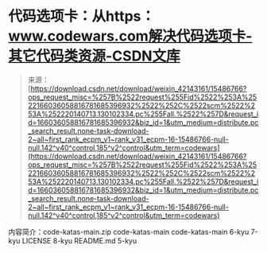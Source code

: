 <!--yml
category: codewars
date: 2022-08-13 11:38:05
-->

# 代码选项卡：从https：www.codewars.com解决代码选项卡-其它代码类资源-CSDN文库

> 来源：[https://download.csdn.net/download/weixin_42143161/15486766?ops_request_misc=%257B%2522request%255Fid%2522%253A%2522166036058816781685396932%2522%252C%2522scm%2522%253A%252220140713.130102334.pc%255Fall.%2522%257D&request_id=166036058816781685396932&biz_id=1&utm_medium=distribute.pc_search_result.none-task-download-2~all~first_rank_ecpm_v1~rank_v31_ecpm-16-15486766-null-null.142^v40^control,185^v2^control&utm_term=codewars](https://download.csdn.net/download/weixin_42143161/15486766?ops_request_misc=%257B%2522request%255Fid%2522%253A%2522166036058816781685396932%2522%252C%2522scm%2522%253A%252220140713.130102334.pc%255Fall.%2522%257D&request_id=166036058816781685396932&biz_id=1&utm_medium=distribute.pc_search_result.none-task-download-2~all~first_rank_ecpm_v1~rank_v31_ecpm-16-15486766-null-null.142^v40^control,185^v2^control&utm_term=codewars)

内容简介：code-katas-main.zip code-katas-main code-katas-main 6-kyu 7-kyu LICENSE 8-kyu README.md 5-kyu